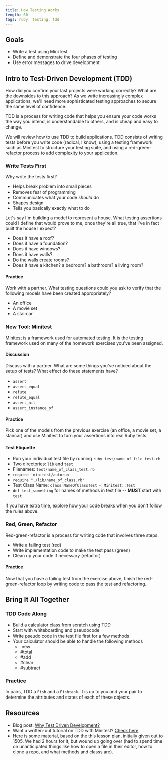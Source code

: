 ```yaml
---
title: How Testing Works
length: 60
tags: ruby, testing, tdd
---
```


## Goals

* Write a test using MiniTest
* Define and demonstrate the four phases of testing
* Use error messages to drive development

## Intro to Test-Driven Development (TDD)
How did you confirm your last projects were working correctly? What are the downsides to this approach? As we write increasingly complex applications, we'll need more sophisticated testing approaches to secure the same level of confidence.

TDD is a process for writing code that helps you ensure your code works the way you intend, is understandable to others, and is cheap and easy to change.

We will review how to use TDD to build applications. TDD consists of writing tests before you write code (radical, I know), using a testing framework such as Minitest to structure your testing suite, and using a red-green-refactor process to add complexity to your application.

### Write Tests First
Why write the tests first?
  - Helps break problem into small pieces
  - Removes fear of programming
  - Communicates what your code _should_ do
  - Shapes design
  - Tells you basically exactly what to do

Let's say I'm building a model to represent a house. What testing assertions could I define that would prove to me, once they're all true, that I've in fact built the house I expect?

- Does it have a roof?
- Does it have a foundation?
- Does it have windows?
- Does it have walls?
- Do the walls create rooms?
- Does it have a kitchen? a bedroom? a bathroom? a living room?

#### Practice
Work with a partner. What testing questions could you ask to verify that the following models have been created appropriately?

- An office
- A movie set
- A staircar

### New Tool: Minitest
[Minitest](http://docs.seattlerb.org/minitest/) is a framework used for automated testing. It is the testing framework used on many of the homework exercises you've been assigned.

#### Discussion
Discuss with a partner. What are some things you've noticed about the setup of tests? What effect do these statements have?
- `assert`
- `assert_equal`
- `refute`
- `refute_equal`
- `assert_nil`
- `assert_instance_of`

#### Practice
Pick one of the models from the previous exercise (an office, a movie set, a staircar) and use Minitest to turn your assertions into real Ruby tests.

#### Test Etiquette
- Run your individual test file by running `ruby test/name_of_file_test.rb`
- Two directories: `lib` and `test`
- Filenames: `test/name_of_class_test.rb`
- `require 'minitest/autorun'`
- `require "./lib/name_of_class.rb"`
- Test Class Name: `class NameOfClassTest < Minitest::Test`
- `def test_something` for names of methods in test file -- **MUST** start with `test`

If you have extra time, explore how your code breaks when you don't follow the rules above.

### Red, Green, Refactor
Red-green-refactor is a process for writing code that involves three steps.
  - Write a failing test (red)
  - Write implementation code to make the test pass (green)
  - Clean up your code if necessary (refactor)

#### Practice
Now that you have a failing test from the exercise above, finish the red-green-refactor loop by writing code to pass the test and refactoring.

## Bring It All Together

### TDD Code Along
- Build a calculator class from scratch using TDD
- Start with whiteboarding and pseudocode
- Write pseudo code in the test file first for a few methods
- Your calculator should be able to handle the following methods
  - .new
  - #total
  - #add
  - #clear
  - #subtract

### Practice
In pairs, TDD a `Fish` and a `Fishtank`. It is up to you and your pair to determine the attributes and states of each of these objects.

## Resources
* Blog post: [Why Test Driven Development?](http://derekbarber.ca/blog/2012/03/27/why-test-driven-development/)
* Want a written-out tutorial on TDD with Minitest? [Check here](http://tutorials.jumpstartlab.com/topics/testing/intro-to-tdd.html).
* [Here](https://github.com/JoshCheek/how-to-test) is some material, based on the this lesson plan, initially given out to 1505. We had 2 hours for it, but wound up going over (had to spend time on unanticipated things like how to open a file in their editor, how to clone a repo, and what methods and classs are).
